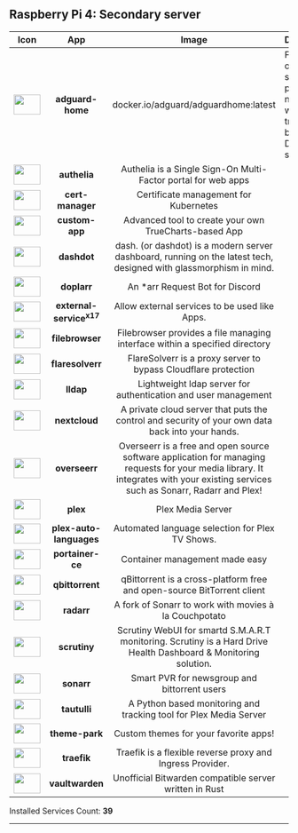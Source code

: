
## **Raspberry Pi 4**: Secondary server

|Icon|App|Image|Description|
| :-------------: |:-------------: | :-------------:	| :-------------	|
| <img src="https://cdn.jsdelivr.net/gh/loganmarchione/homelab-svg-assets/assets/adguardhome.svg" width="48" height="36" /> | **adguard-home** | docker.io/adguard/adguardhome:latest | Free and open source, powerful network-wide ads & trackers blocking DNS server. |
| <img src="https://truecharts.org/img/hotlink-ok/chart-icons/authelia.png" width="48" height="36" /> | **authelia** | Authelia is a Single Sign-On Multi-Factor portal for web apps |
| <img src="https://truecharts.org/img/hotlink-ok/chart-icons/cert-manager.png" width="48" height="36" /> | **cert-manager** | Certificate management for Kubernetes |
| <img src="https://truecharts.org/img/hotlink-ok/chart-icons/custom-app.png" width="48" height="36" /> | **custom-app** | Advanced tool to create your own TrueCharts-based App |
| <img src="https://truecharts.org/img/hotlink-ok/chart-icons/dashdot.png" width="48" height="36" /> | **dashdot** | dash. (or dashdot) is a modern server dashboard, running on the latest tech, designed with glassmorphism in mind. |
| <img src="https://truecharts.org/img/hotlink-ok/chart-icons/doplarr.png" width="48" height="36" /> | **doplarr** | An *arr Request Bot for Discord |
| <img src="https://truecharts.org/img/hotlink-ok/chart-icons/external-service.png" width="48" height="36" /> | **external-service<sup>x17</sup>** | Allow external services to be used like Apps. |
| <img src="https://truecharts.org/img/hotlink-ok/chart-icons/filebrowser.png" width="48" height="36" /> | **filebrowser** | Filebrowser provides a file managing interface within a specified directory |
| <img src="https://truecharts.org/img/hotlink-ok/chart-icons/flaresolverr.png" width="48" height="36" /> | **flaresolverr** | FlareSolverr is a proxy server to bypass Cloudflare protection |
| <img src="https://truecharts.org/img/hotlink-ok/chart-icons/lldap.png" width="48" height="36" /> | **lldap** | Lightweight ldap server for authentication and user management |
| <img src="https://truecharts.org/img/hotlink-ok/chart-icons/nextcloud.png" width="48" height="36" /> | **nextcloud** | A private cloud server that puts the control and security of your own data back into your hands. |
| <img src="https://truecharts.org/img/hotlink-ok/chart-icons/overseerr.png" width="48" height="36" /> | **overseerr** | Overseerr is a free and open source software application for managing requests for your media library. It integrates with your existing services such as Sonarr, Radarr and Plex! |
| <img src="https://truecharts.org/img/hotlink-ok/chart-icons/plex.png" width="48" height="36" /> | **plex** | Plex Media Server |
| <img src="https://truecharts.org/img/hotlink-ok/chart-icons/plex-auto-languages.png" width="48" height="36" /> | **plex-auto-languages** | Automated language selection for Plex TV Shows. |
| <img src="https://truecharts.org/img/hotlink-ok/chart-icons/portainer-ce.png" width="48" height="36" /> | **portainer-ce** | Container management made easy |
| <img src="https://truecharts.org/img/hotlink-ok/chart-icons/qbittorrent.png" width="48" height="36" /> | **qbittorrent** | qBittorrent is a cross-platform free and open-source BitTorrent client |
| <img src="https://truecharts.org/img/hotlink-ok/chart-icons/radarr.png" width="48" height="36" /> | **radarr** | A fork of Sonarr to work with movies à la Couchpotato |
| <img src="https://truecharts.org/img/hotlink-ok/chart-icons/scrutiny.png" width="48" height="36" /> | **scrutiny** | Scrutiny WebUI for smartd S.M.A.R.T monitoring. Scrutiny is a Hard Drive Health Dashboard & Monitoring solution. |
| <img src="https://truecharts.org/img/hotlink-ok/chart-icons/sonarr.png" width="48" height="36" /> | **sonarr** | Smart PVR for newsgroup and bittorrent users |
| <img src="https://truecharts.org/img/hotlink-ok/chart-icons/tautulli.png" width="48" height="36" /> | **tautulli** | A Python based monitoring and tracking tool for Plex Media Server |
| <img src="https://truecharts.org/img/hotlink-ok/chart-icons/theme-park.png" width="48" height="36" /> | **theme-park** | Custom themes for your favorite apps! |
| <img src="https://truecharts.org/img/hotlink-ok/chart-icons/traefik.png" width="48" height="36" /> | **traefik** | Traefik is a flexible reverse proxy and Ingress Provider. |
| <img src="https://truecharts.org/img/hotlink-ok/chart-icons/vaultwarden.png" width="48" height="36" /> | **vaultwarden** | Unofficial Bitwarden compatible server written in Rust |

 Installed Services Count: **39**
___
